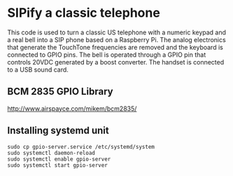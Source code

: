 # SIPify a classic telephone

This code is used to turn a classic US telephone with a numeric keypad
and a real bell into a SIP phone based on a Raspberry Pi.  The analog
electronics that generate the TouchTone frequencies are removed and
the keyboard is connected to GPIO pins.  The bell is operated through
a GPIO pin that controls 20VDC generated by a boost converter.  The
handset is connected to a USB sound card.

## BCM 2835 GPIO Library

http://www.airspayce.com/mikem/bcm2835/

## Installing systemd unit

    sudo cp gpio-server.service /etc/systemd/system
    sudo systemctl daemon-reload
    sudo systemctl enable gpio-server
    sudo systemctl start gpio-server
